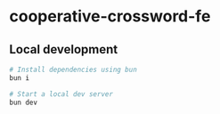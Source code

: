# cooperative-crossword-fe

## Local development

```bash
# Install dependencies using bun
bun i

# Start a local dev server
bun dev
```